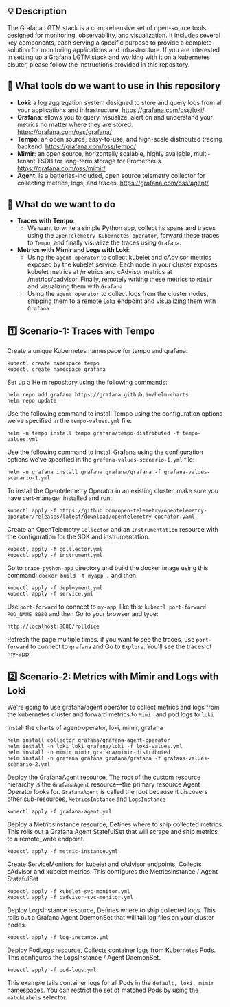 ## 💡 Description
The Grafana LGTM stack is a comprehensive set of open-source tools designed for monitoring, observability, and visualization. It includes several key components, each serving a specific purpose to provide a complete solution for monitoring applications and infrastructure. If you are interested in setting up a Grafana LGTM stack and working with it on a kubernetes clsuter, please follow the instructions provided in this repository.

## :wrench: What tools do we want to use in this repository
  - **Loki**: a log aggregation system designed to store and query logs from all your applications and infrastructure. https://grafana.com/oss/loki/
  - **Grafana**: allows you to query, visualize, alert on and understand your metrics no matter where they are stored. https://grafana.com/oss/grafana/
  - **Tempo**: an open source, easy-to-use, and high-scale distributed tracing backend. https://grafana.com/oss/tempo/
  - **Mimir**: an open source, horizontally scalable, highly available, multi-tenant TSDB for long-term storage for Prometheus. https://grafana.com/oss/mimir/
  - **Agent**: is a batteries-included, open source telemetry collector for collecting metrics, logs, and traces. https://grafana.com/oss/agent/

## 🔎 What do we want to do
  - **Traces with Tempo**:
     - We want to write a simple Python app, collect its spans and traces using the `OpenTelemetry Kubernetes operator`, forward these traces to `Tempo`, and finally visualize the traces using `Grafana`.
  - **Metrics with Mimir and Logs with Loki**:
     - Using the `agent operator` to collect kubelet and cAdvisor metrics exposed by the kubelet service. Each node in your cluster exposes kubelet metrics at /metrics and cAdvisor metrics at /metrics/cadvisor. Finally, remotely writing these metrics to `Mimir` and visualizing them with `Grafana`
     - Using the `agent operator` to collect logs from the cluster nodes, shipping them to a remote `Loki` endpoint and visualizing them with `Grafana`.


## :one: Scenario-1: Traces with Tempo

Create a unique Kubernetes namespace for tempo and grafana:

    kubectl create namespace tempo
    kubectl create namespace grafana

Set up a Helm repository using the following commands:

    helm repo add grafana https://grafana.github.io/helm-charts
    helm repo update

Use the following command to install Tempo using the configuration options we’ve specified in the `tempo-values.yml` file:

    helm -n tempo install tempo grafana/tempo-distributed -f tempo-values.yml

Use the following command to install Grafana using the configuration options we’ve specified in the `grafana-values-scenario-1.yml` file:

    helm -n grafana install grafana grafana/grafana -f grafana-values-scenario-1.yml

To install the Opentelemetry Operator in an existing cluster, make sure you have cert-manager installed and run:

    kubectl apply -f https://github.com/open-telemetry/opentelemetry-operator/releases/latest/download/opentelemetry-operator.yaml

Create an OpenTelemetry `Collector` and an `Instrumentation` resource with the configuration for the SDK and instrumentation.

    kubectl apply -f colllector.yml
    kubectl apply -f instrument.yml

Go to `trace-python-app` directory and build the docker image using this command: `docker build -t myapp .` and then:

    kubectl apply -f deployment.yml
    kubectl apply -f service.yml

Use `port-forward` to connect to `my-app`, like this: `kubectl port-forward POD_NAME 8080` and then Go to your browser and type:

    http://localhost:8080/rolldice

Refresh the page multiple times. if you want to see the traces, use `port-forward` to connect to `grafana` and Go to `Explore`. You'll see the traces of my-app


## :two: Scenario-2: Metrics with Mimir and Logs with Loki

We're going to use grafana/agent operator to collect metrics and logs from the kubernetes cluster and forward metrics to `Mimir` and pod logs to `loki`

Install the charts of agent-operator, loki, mimir, grafana

    helm install collector grafana/grafana-agent-operator
    helm install -n loki loki grafana/loki -f loki-values.yml
    helm install -n mimir mimir grafana/mimir-distributed
    helm install -n grafana grafana grafana/grafana -f grafana-values-scenario-2.yml

Deploy the GrafanaAgent resource, The root of the custom resource hierarchy is the `GrafanaAgent` resource—the primary resource Agent Operator looks for. `GrafanaAgent` is called the root because it discovers other sub-resources, `MetricsInstance` and `LogsInstance`

    kubectl apply -f grafana-agent.yml

Deploy a MetricsInstance resource, Defines where to ship collected metrics. This rolls out a Grafana Agent StatefulSet that will scrape and ship metrics to a remote_write endpoint.

    kubectl apply -f metric-instance.yml

Create ServiceMonitors for kubelet and cAdvisor endpoints, Collects cAdvisor and kubelet metrics. This configures the MetricsInstance / Agent StatefulSet

    kubectl apply -f kubelet-svc-monitor.yml
    kubectl apply -f cadvisor-svc-monitor.yml

Deploy LogsInstance resource, Defines where to ship collected logs. This rolls out a Grafana Agent DaemonSet that will tail log files on your cluster nodes.

    kubectl apply -f log-instance.yml

Deploy PodLogs resource, Collects container logs from Kubernetes Pods. This configures the LogsInstance / Agent DaemonSet.

    kubectl apply -f pod-logs.yml
This example tails container logs for all Pods in the `default, loki, mimir` namespaces. You can restrict the set of matched Pods by using the `matchLabels` selector. 
